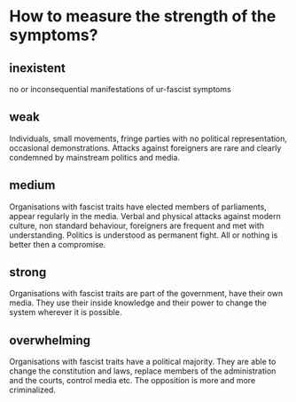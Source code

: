 # How to measure the strength of the symptoms?

## inexistent

no or inconsequential manifestations of ur-fascist symptoms

## weak

Individuals, small movements, fringe parties with no political representation, occasional demonstrations. Attacks against foreigners are rare and clearly condemned by mainstream politics and media.  

## medium

Organisations with fascist traits have  elected members of parliaments, appear regularly in the media. Verbal and physical attacks against modern culture, non standard behaviour, foreigners are frequent and met with understanding. Politics is understood as permanent fight. All or nothing is better then a compromise.   

## strong

Organisations with fascist traits are part of the government, have their own media. They use their inside knowledge and their power to change the system wherever it is possible. 

## overwhelming

Organisations with fascist traits have a political majority. They are able to change the constitution and laws, replace members of the administration and the courts, control media etc. The opposition is  more and more criminalized. 
